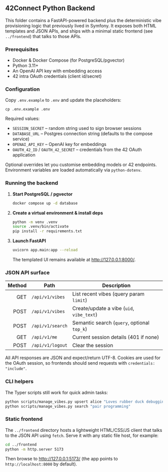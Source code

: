 ## 42Connect Python Backend

This folder contains a FastAPI-powered backend plus the deterministic vibe provisioning logic that previously lived in Symfony. It exposes both HTML templates and JSON APIs, and ships with a minimal static frontend (see `../frontend`) that talks to those APIs.

### Prerequisites

- Docker & Docker Compose (for PostgreSQL/pgvector)
- Python 3.11+
- An OpenAI API key with embedding access
- 42 intra OAuth credentials (client id/secret)

### Configuration

Copy `.env.example` to `.env` and update the placeholders:

```
cp .env.example .env
```

Required values:

- `SESSION_SECRET` – random string used to sign browser sessions
- `DATABASE_URL` – Postgres connection string (defaults to the compose service)
- `OPENAI_API_KEY` – OpenAI key for embeddings
- `OAUTH_42_ID` / `OAUTH_42_SECRET` – credentials from the 42 OAuth application

Optional overrides let you customise embedding models or 42 endpoints. Environment variables are loaded automatically via `python-dotenv`.

### Running the backend

1. **Start PostgreSQL / pgvector**
   ```bash
   docker compose up -d database
   ```

2. **Create a virtual environment & install deps**
   ```bash
   python -m venv .venv
   source .venv/bin/activate
   pip install -r requirements.txt
   ```

3. **Launch FastAPI**
   ```bash
   uvicorn app.main:app --reload
   ```

   The templated UI remains available at http://127.0.0.1:8000/.

### JSON API surface

| Method | Path              | Description                               |
|-------:|-------------------|-------------------------------------------|
|  GET   | `/api/v1/vibes`   | List recent vibes (query param `limit`)   |
|  POST  | `/api/v1/vibes`   | Create/update a vibe (`uid`, `vibe_text`) |
|  POST  | `/api/v1/search`  | Semantic search (`query`, optional `top_k`) |
|  GET   | `/api/v1/me`      | Current session details (401 if none)     |
|  POST  | `/api/v1/logout`  | Clear the session                         |

All API responses are JSON and expect/return UTF-8. Cookies are used for the OAuth session, so frontends should send requests with `credentials: "include"`.

### CLI helpers

The Typer scripts still work for quick admin tasks:

```bash
python scripts/manage_vibes.py upsert alice "Loves rubber duck debugging"
python scripts/manage_vibes.py search "pair programming"
```

### Static frontend

The `../frontend` directory hosts a lightweight HTML/CSS/JS client that talks to the JSON API using `fetch`. Serve it with any static file host, for example:

```bash
cd ../frontend
python -m http.server 5173
```

Then browse to http://127.0.0.1:5173/ (the app points to `http://localhost:8000` by default).
